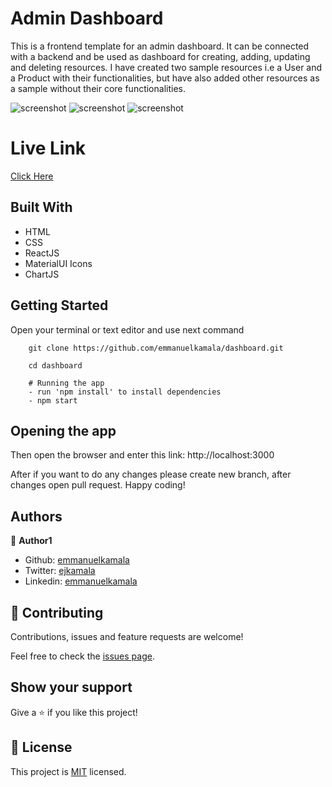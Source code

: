 # Admin Dashboard
This is a frontend template for an admin dashboard. It can be connected with a backend and be used as dashboard for creating, adding, updating and deleting resources. I have created two sample resources i.e a User and a Product with their functionalities, but have also added other resources as a sample without their core functionalities. 

![screenshot](./images/1.png)
![screenshot](./images/2.png)
![screenshot](./images/3.png)

# Live Link
<a href="">Click Here</a>


## Built With

- HTML
- CSS
- ReactJS
- MaterialUI Icons
- ChartJS


## Getting Started

Open your terminal or text editor and use next command

        git clone https://github.com/emmanuelkamala/dashboard.git

        cd dashboard

        # Running the app
        - run 'npm install' to install dependencies
        - npm start


## Opening the app

Then open the browser and enter this link:
http://localhost:3000

After if you want to do any changes please create new branch, after changes open pull request.
Happy coding! 



## Authors


👤 **Author1**

- Github: [emmanuelkamala](https://github.com/emmanuelkamala)
- Twitter: [ejkamala](https://twitter.com/ejkamala)
- Linkedin: [emmanuelkamala](https://linkedin.com/in/emmanuelkamala)

## 🤝 Contributing

Contributions, issues and feature requests are welcome!

Feel free to check the [issues page](issues/).

## Show your support

Give a ⭐️ if you like this project!


## 📝 License

This project is [MIT](lic.url) licensed.
